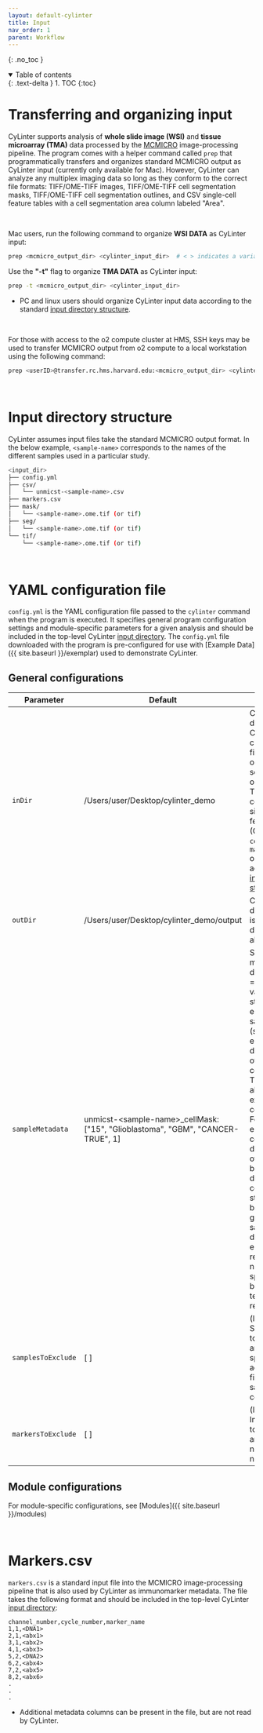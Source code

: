 ```yaml
---
layout: default-cylinter
title: Input
nav_order: 1
parent: Workflow
---
```


{: .no_toc }

<details open markdown="block">
  <summary>
    Table of contents
  </summary>
  {: .text-delta }
1. TOC
{:toc}
</details>

# Transferring and organizing input
CyLinter supports analysis of **whole slide image (WSI)** and **tissue microarray (TMA)** data processed by the [MCMICRO](https://mcmicro.org) image-processing pipeline. The program comes with a helper command called `prep` that programmatically transfers and organizes standard MCMICRO output as CyLinter input (currently only available for Mac). However, CyLinter can analyze any multiplex imaging data so long as they conform to the correct file formats: TIFF/OME-TIFF images, TIFF/OME-TIFF cell segmentation masks, TIFF/OME-TIFF cell segmentation outlines, and CSV single-cell feature tables with a cell segmentation area column labeled "Area".

<br/>

Mac users, run the following command to organize **WSI DATA** as CyLinter input:  


``` bash
prep <mcmicro_output_dir> <cylinter_input_dir>  # < > indicates a variable.
```

Use the **"-t"** flag to organize **TMA DATA** as CyLinter input:

``` bash
prep -t <mcmicro_output_dir> <cylinter_input_dir>
```

 * PC and linux users should organize CyLinter input data according to the standard [input directory structure](#input-directory-structure).

<br/>

For those with access to the o2 compute cluster at HMS, SSH keys may be used to transfer MCMICRO output from o2 compute to a local workstation using the following command:

``` bash
prep <userID>@transfer.rc.hms.harvard.edu:<mcmicro_output_dir> <cylinter_input_dir>
```

<br/>

# Input directory structure

CyLinter assumes input files take the standard MCMICRO output format. In the below example, `<sample-name>` corresponds to the names of the different samples used in a particular study.

``` bash
<input_dir>
├── config.yml
├── csv/
│   └── unmicst-<sample-name>.csv
├── markers.csv
├── mask/
│   └── <sample-name>.ome.tif (or tif)
├── seg/
│   └── <sample-name>.ome.tif (or tif)
└── tif/
    └── <sample-name>.ome.tif (or tif)
```

<br/>

# YAML configuration file

`config.yml` is the YAML configuration file passed to the `cylinter` command when the program is executed. It specifies general program configuration settings and module-specific parameters for a given analysis and should be included in the top-level CyLinter [input directory](#input-directory-structure). The `config.yml` file downloaded with the program is pre-configured for use with [Example Data]({{ site.baseurl }}/exemplar) used to demonstrate CyLinter.

## General configurations

| Parameter | Default | Description |
| --- | --- | --- |
| `inDir` | /Users/user/Desktop/cylinter_demo | CyLinter input directory. Contains multi-channel image files (OME-TIFF or TIFF), segmentation outlines (OME-TIFF or TIFF), corresponding single-cell feature tables (CSV), `config.yml`, and `markers.csv` organized according to [input directory structure.](#input-directory-structure) |
| `outDir` | /Users/user/Desktop/cylinter_demo/output |CyLinter output directory. Path is created if it does not already exist. |
| `sampleMetadata` | unmicst-\<sample-name>\_cellMask: <br />  ["15", "Glioblastoma", "GBM", "CANCER-TRUE", 1] | Sample metadata dictionary: keys = file names; values = list of strings. First elements: sample names (str). Second elements: descriptive text of experimental condition (str). Third elements: abbreviation of experimental condition (str). Fourth elements: comma-delimited string of arbitrary binary declarations for computing t-statistics between two groups of samples (str dytpe). Fifth elements: replicate number specifying biological or technical replicates (int). |
| `samplesToExclude` | [ ] | (list of strs) Sample names to exclude from analysis specified according to the first elements of sampleMetadata configuration. |
| `markersToExclude` | [ ] | (list of strs) Immunomarkers to exclude from analysis (does not include nuclear dyes). |

## Module configurations
For module-specific configurations, see [Modules]({{ site.baseurl }}/modules)


<br/>

# Markers.csv
`markers.csv` is a standard input file into the MCMICRO image-processing pipeline that is also used by CyLinter as immunomarker metadata. The file takes the following format and should be included in the top-level CyLinter [input directory](#input-directory-structure):

```
channel_number,cycle_number,marker_name
1,1,<DNA1>
2,1,<abx1>
3,1,<abx2>
4,1,<abx3>
5,2,<DNA2>
6,2,<abx4>
7,2,<abx5>
8,2,<abx6>
.
.
.
```
* Additional metadata columns can be present in the file, but are not read by CyLinter.

